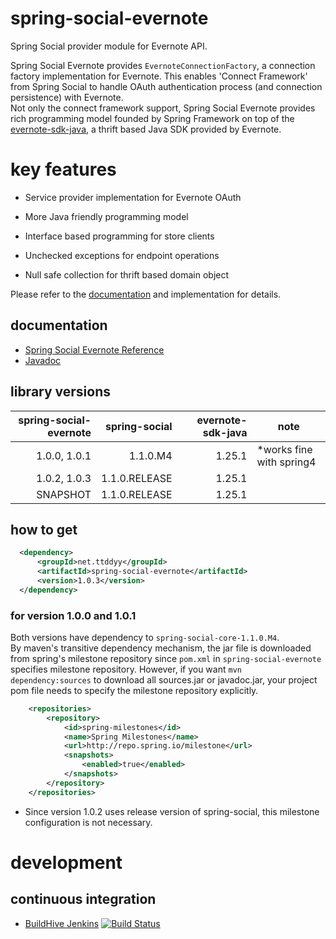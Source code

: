 # spring-social-evernote

Spring Social provider module for Evernote API.

Spring Social Evernote provides `EvernoteConnectionFactory`, a connection factory implementation for Evernote. This enables 'Connect Framework' from Spring Social to handle OAuth authentication process (and connection persistence) with Evernote.  
Not only the connect framework support, Spring Social Evernote provides rich programming model founded by Spring Framework on top of the [evernote-sdk-java](https://github.com/evernote/evernote-sdk-java/), a thrift based Java SDK provided by Evernote. 


# key features

- Service provider implementation for Evernote OAuth

- More Java friendly programming model

 - Interface based programming for store clients

 - Unchecked exceptions for endpoint operations

 - Null safe collection for thrift based domain object


Please refer to the [documentation](https://github.com/ttddyy/spring-social-evernote/wiki/About) and implementation for details.


## documentation

- [Spring Social Evernote Reference](https://github.com/ttddyy/spring-social-evernote/wiki/About)
- [Javadoc](https://github.com/ttddyy/spring-social-evernote/wiki/Javadoc)

## library versions

| spring-social-evernote | spring-social | evernote-sdk-java |                     note |
| ----------------------:| -------------:| -----------------:| ------------------------ | 
|           1.0.0, 1.0.1 |      1.1.0.M4 |            1.25.1 | *works fine with spring4 |
|           1.0.2, 1.0.3 | 1.1.0.RELEASE |            1.25.1 |                          |
|               SNAPSHOT | 1.1.0.RELEASE |            1.25.1 |                          |

## how to get


```xml
  <dependency>
      <groupId>net.ttddyy</groupId>
      <artifactId>spring-social-evernote</artifactId>
      <version>1.0.3</version>
  </dependency>
```

### for version 1.0.0 and 1.0.1

Both versions have dependency to `spring-social-core-1.1.0.M4`.   
By maven's transitive dependency mechanism, the jar file is downloaded from spring's milestone repository since `pom.xml` in `spring-social-evernote` specifies milestone repository.
However, if you want `mvn dependency:sources` to download all sources.jar or javadoc.jar, your project pom file needs to specify the milestone repository explicitly.

```xml
    <repositories>
        <repository>
            <id>spring-milestones</id>
            <name>Spring Milestones</name>
            <url>http://repo.spring.io/milestone</url>
            <snapshots>
                <enabled>true</enabled>
            </snapshots>
        </repository>
    </repositories>
```

* Since version 1.0.2 uses release version of spring-social, this milestone configuration is not necessary. 

# development

## continuous integration

- [BuildHive Jenkins](https://buildhive.cloudbees.com/job/ttddyy/job/spring-social-evernote/)
[![Build Status](https://buildhive.cloudbees.com/job/ttddyy/job/spring-social-evernote/badge/icon)](https://buildhive.cloudbees.com/job/ttddyy/job/spring-social-evernote/)


